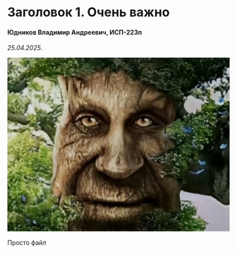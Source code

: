 <h1>Заголовок 1. Очень важно</h1>
<h4>Юдников Владимир Андреевич, ИСП-223п</h4>
<em>25.04.2025</em>.

![brbrbr](/images/izo.jpg)

Просто файл

